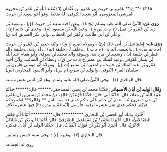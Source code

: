 ٤٣٤٥ -** ع:** عَمْرو بن حريث بن عَمْرو بن عُثْمَان (٦) بْنعَبد اللَّهِ بْن عُمَر بْن مخزوم القرشي المخزومي، أَبُو سَعِيد الكوفي، لهُ صُحبَةٌ، وهو أخو سَعِيد بْن حريث.

**رَوَى عَن:** النَّبِيُّ صلى الله عليه وسلم (بخ ٤) ، وعن أخيه سَعِيد بْن حريث (ق) ، وسَعِيد بْن زيد بْن عَمْرو بْن نفيل (خ م ت س ق) ، وعبد اللَّه بْن مسعود (م) ، وعدي بْن حاتم (خ) ، وعلي بْن أَبي طالب، وعُمَر ابن الخطاب، وأبي بكر الصديق (ت ق) .

**رَوَى عَنه:** إِسْمَاعِيل بْن أَبي خالد (بخ) ، ومولاه أصبغ (د ق) ، وابْنه جعفر بْن عَمْرو بْن حريث (م د تم س ق) ، والحسن العرني (خ م س) ، وخلف بْن خليفة (تم) ، رآه رؤية، وخليفة والد فطر بْن خليفة (د) ، وسَعِيد بْن مردانبة، وسوقة والد محمد بْن سوقة، وأبو همام عَبد اللَّه بْن يسار الكوفي، وعبد الملك بن عمير(خ م ت س ق) ، وعطاء بْن السائب، وابْن أخيه عَمْرو بْن عَبد المَلِك بْن حريث، والمغيرة بْن سبيع (ت ق) ، ومولاه أَبُو موسى هارون بْن سلمان الفراء الكوفي، والوليد بْن سريع (م س) ، وأبو الأسود المحاربي (س) .

قال الواقدي (١) : توفي النَّبِيُّ صلى الله عليه وسلم، وهُوَ ابْن اثنتي عشرة سنة.

**وَقَال الوليد بْن أبان الأصبهاني:** حَدَّثَنَا محمد بْن يحيى المصاحفي،****** قال:****** حَدَّثَنَا عُبَيد اللَّهِ بْن معاذ، قال: حَدَّثَنَا أَبِي، قال: حَدَّثَنَا قُرَّةُ بْنُ خَالِدٍ، عَنْ محمد بْن سيرين أن عَمْرو بْن حريث تزوج بْنت عدي بْن حاتم عَلَى حكم عدي فندمه الناس،** وَقَالوا:** لعله يحكم فيكثر فحكم عدي ثنتي عشرة أوقية، فأرسل إِلَيْهِ عَمْرو ببدرة (٢) فِيهَا عشرة آلاف.

أَخْبَرَنَا بذلك أبو الحسن بْن البخاري،********** قال:********** أَنْبَأَنَا أَبُو جَعْفَرٍ الصَّيْدَلانِيُّ، قال: أَخْبَرَنَا مَحْمُودُ بْنُ إِسْمَاعِيلَ الصَّيْرَفِيُّ، قال: أَخْبَرَنَا أبو بكر بْن شَاذَانَ الأَعْرَجُ، قال: أَخْبَرَنَا أَبُو بَكْرِ بْنُ فُوُرَكَ الْقَبَّابُ، قال: حَدَّثَنَا الوليد بْن أبان، فذكره.

قال البخاري (٣) ، وغيره (٤) : توفي سنة خمس وثمانين.

روى له الجماعة.
